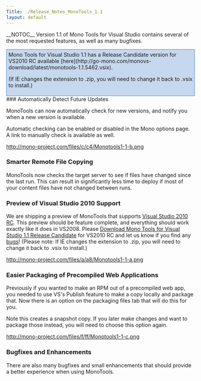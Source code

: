 ```yaml
---
Title: ./Release_Notes_MonoTools_1.1
layout: default
---
```


\_\_NOTOC\_\_ Version 1.1 of Mono Tools for Visual Studio contains
several of the most requested features, as well as many bugfixes.

<div style="margin-left: auto; padding: 5px; margin-right: auto; background-color: #C6D8ED; border: 1px solid #5084C5; margin-top: 7px;">
Mono Tools for Visual Studio 1.1 has a Release Candidate version for
VS2010 RC available
[here](http://go-mono.com/monovs-download/latest/monotools-1.1.5462.vsix).

(If IE changes the extension to .zip, you will need to change it back to
.vsix to install.)

</div>
### Automatically Detect Future Updates

MonoTools can now automatically check for new versions, and notify you
when a new version is available.

Automatic checking can be enabled or disabled in the Mono options page.
A link to manually check is available as well.

<http://mono-project.com/files/c/c4/Monotools1-1-b.png>

### Smarter Remote File Copying

MonoTools now checks the target server to see if files have changed
since the last run. This can result in significantly less time to deploy
if most of your content files have not changed between runs.

### Preview of Visual Studio 2010 Support

We are shipping a preview of MonoTools that supports [Visual Studio 2010
RC](http://msdn.microsoft.com/en-us/vstudio/dd582936.aspx). This preview
should be feature complete, and everything should work exactly like it
does in VS2008. Please [Download Mono Tools for Visual Studio 1.1
Release
Candidate](http://go-mono.com/monovs-download/latest/monotools-1.1.5462.vsix)
for VS2010 RC and let us know if you find any
[bugs](http://mono-project.com/Bugs#Mono_Tools)! (Please note: If IE
changes the extension to .zip, you will need to change it back to .vsix
to install.)

<http://mono-project.com/files/a/a8/Monotools1-1-a.png>

### Easier Packaging of Precompiled Web Applications

Previously if you wanted to make an RPM out of a precompiled web app,
you needed to use VS's Publish feature to make a copy locally and
package that. Now there is an option on the packaging files tab that
will do this for you.

Note this creates a snapshot copy. If you later make changes and want to
package those instead, you will need to choose this option again.

<http://mono-project.com/files/f/ff/Monotools1-1-c.png>

### Bugfixes and Enhancements

There are also many bugfixes and small enhancements that should provide
a better experience when using MonoTools.
